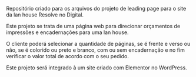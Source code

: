 Repositório criado para os arquivos do projeto de leading page para o site da lan house Resolve no Digital.

Este projeto se trata de uma página web para direcionar orçamentos de impressões e encadernações para uma lan house.

O cliente poderá selecionar a quantidade de páginas, se é frente e verso ou não, se é colorido ou preto e branco, com ou sem encadernação e no fim verificar o valor total de acordo com o seu pedido.

Este projeto será integrado à um site criado com Elementor no WordPress.